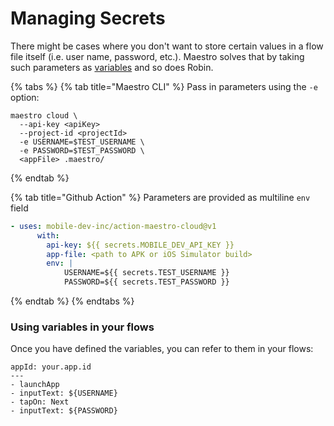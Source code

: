 # Managing Secrets

There might be cases where you don't want to store certain values in a flow file itself (i.e. user name, password, etc.). Maestro solves that by taking such parameters as [variables](managing-secrets.md#using-variables-in-your-flows) and so does Robin.

{% tabs %}
{% tab title="Maestro CLI" %}
Pass in parameters using the `-e` option:

```
maestro cloud \
  --api-key <apiKey>
  --project-id <projectId>
  -e USERNAME=$TEST_USERNAME \
  -e PASSWORD=$TEST_PASSWORD \
  <appFile> .maestro/
```
{% endtab %}

{% tab title="Github Action" %}
Parameters are provided as multiline `env` field

```yaml
- uses: mobile-dev-inc/action-maestro-cloud@v1
      with:
        api-key: ${{ secrets.MOBILE_DEV_API_KEY }}
        app-file: <path to APK or iOS Simulator build>
        env: |
            USERNAME=${{ secrets.TEST_USERNAME }}
            PASSWORD=${{ secrets.TEST_PASSWORD }}
```
{% endtab %}
{% endtabs %}

### Using variables in your flows

Once you have defined the variables, you can refer to them in your flows:

```
appId: your.app.id
---
- launchApp
- inputText: ${USERNAME}
- tapOn: Next
- inputText: ${PASSWORD}
```
